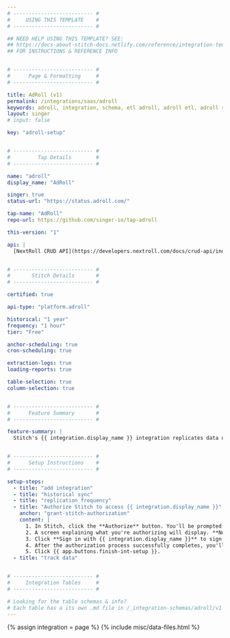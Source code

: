 ```yaml
---
# -------------------------- #
#     USING THIS TEMPLATE    #
# -------------------------- #

## NEED HELP USING THIS TEMPLATE? SEE:
## https://docs-about-stitch-docs.netlify.com/reference/integration-templates/saas/
## FOR INSTRUCTIONS & REFERENCE INFO


# -------------------------- #
#      Page & Formatting     #
# -------------------------- #

title: AdRoll (v1)
permalink: /integrations/saas/adroll
keywords: adroll, integration, schema, etl adroll, adroll etl, adroll schema
layout: singer
# input: false

key: "adroll-setup"


# -------------------------- #
#         Tap Details        #
# -------------------------- #

name: "adroll"
display_name: "AdRoll"

singer: true
status-url: "https://status.adroll.com/"

tap-name: "AdRoll"
repo-url: https://github.com/singer-io/tap-adroll

this-version: "1"

api: |
  [NextRoll CRUD API](https://developers.nextroll.com/docs/crud-api/index.html){:target="new"}


# -------------------------- #
#       Stitch Details       #
# -------------------------- #

certified: true

api-type: "platform.adroll"

historical: "1 year"
frequency: "1 hour"
tier: "Free"

anchor-scheduling: true
cron-scheduling: true

extraction-logs: true
loading-reports: true

table-selection: true
column-selection: true


# -------------------------- #
#      Feature Summary       #
# -------------------------- #

feature-summary: |
  Stitch's {{ integration.display_name }} integration replicates data using the {{ integration.api | flatify | strip }}. Refer to the [Schema](#schema) section for a list of objects available for replication.


# -------------------------- #
#      Setup Instructions    #
# -------------------------- #

setup-steps:
  - title: "add integration"
  - title: "historical sync"
  - title: "replication frequency"
  - title: "Authorize Stitch to access {{ integration.display_name }}"
    anchor: "grant-stitch-authorization"
    content: |
      1. In Stitch, click the **Authorize** button. You'll be prompted to sign into your {{ integration.display_name }} account.
      2. A screen explaining what you're authorizing will display. **Note**: Stitch will only ever read your {{ integration.display_name }} data, and cannot create or modify records in {{ integration.display_name }}.
      3. Click **Sign in with {{ integration.display_name }}** to sign into your {{ integration.display_name }} account.
      4. After the authorization process successfully completes, you'll be directed back to Stitch.
      5. Click {{ app.buttons.finish-int-setup }}.
  - title: "track data"


# -------------------------- #
#     Integration Tables     #
# -------------------------- #

# Looking for the table schemas & info?
# Each table has a its own .md file in /_integration-schemas/adroll/v1
---
```

{% assign integration = page %}
{% include misc/data-files.html %}
